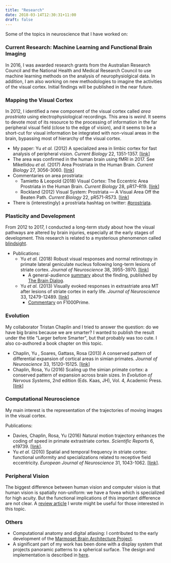 ```yaml
---
title: "Research"
date: 2018-03-14T12:30:31+11:00
draft: false
---
```

Some of the topics in neuroscience that I have worked on:

### Current Research: Machine Learning and Functional Brain Imaging
In 2016, I was awarded research grants from the Australian Research Council and the National Health and Medical Research Council to use machine learning methods on the analysis of neurophysiolgical data. In addition, I am also working on new methodologies to imagine the activities of the visual cortex. Initial findings will be published in the near future.

### Mapping the Visual Cortex
In 2012, I identified a new component of the visual cortex called _area prostriata_ using electrophysiological recordings. This area is _weird_. It seems to devote most of its resource to the processing of information in the far peripheral visual field (close to the edge of vision), and it seems to be a short-cut for visual information be integrated with non-visual areas in the brain, bypassing most of hierarchy of the visual cortex.

- My paper: Yu _et al._ (2012) A specialized area in limbic cortex for fast analysis of peripheral vision. _Current Biology_ 22, 1351-1357. [[link](https://www.ncbi.nlm.nih.gov/pubmed/22704993)]
- The area was confirmed in the human brain using fMRI in 2017. See Mikellidou _et al._ (2017) Area Prostriata in the Human Brain. _Current Biology_ 27, 3056-3060. [[link](https://www.ncbi.nlm.nih.gov/pubmed/28966090)]
- Commentaries on area prostriata:
  - Tamietto & Leopold (2018) Visual Cortex: The Eccentric Area Prostriata in the Human Brain. _Current Biology_ 28, pR17–R19. [[link](http://www.cell.com/current-biology/fulltext/S0960-9822(17)31451-3)]
  - Rockland (2012) Visual System: Prostriata — A Visual Area Off the Beaten Path. _Current Biology_ 22, pR571-R573. [[link](https://www.sciencedirect.com/science/article/pii/S0960982212005830)]
- There is (interestingly) a prostriata hashtag on twitter: [#prostriata](https://twitter.com/hashtag/prostriata?src=hash).

### Plasticity and Development
From 2012 to 2017, I conducted a long-term study about how the visual pathways are altered by brain injuries, especially at the early stages of development. This research is related to a mysterious phenomenon called [blindsight](https://en.wikipedia.org/wiki/Blindsight).

- Publications:
  - Yu _et al._ (2018) Robust visual responses and normal retinotopy in primate lateral geniculate nucleus following long-term lesions of striate cortex. _Journal of Neuroscience_ 38, 3955-3970. [[link]](http://www.jneurosci.org/content/38/16/3955)
      - A general-audience [summary](https://www.cibf.edu.au/the-brain-can-still-see) about the finding, published by [The Brain Dialog](https://www.cibf.edu.au).
  - Yu _et al._ (2013) Visually evoked responses in extrastriate area MT after lesions of striate cortex in early life. _Journal of Neuroscience_ 33, 12479-12489. [[link]](https://www.ncbi.nlm.nih.gov/pubmed/23884952)
      - [Commentary](https://f1000.com/prime/718046975) on F1000Prime.

### Evolution
My collaborator Tristan Chaplin and I tried to answer the question: do we have big brains because we are smarter? I wanted to publish the result under the title "Larger before Smarter", but that probably was too cute. I also co-authored a book chapter on this topic.

- Chaplin, Yu , Soares, Gattass, Rosa (2013) A conserved pattern of differential expansion of cortical areas in simian primates. _Journal of Neuroscience_ 33, 15120-15125. [[link]](http://www.jneurosci.org/content/33/38/15120)
- Chaplin, Rosa, Yu (2016) Scaling up the simian primate cortex: a conserved pattern of expansion across brain sizes. In _Evolution of Nervous Systems_, 2nd edition (Eds. Kaas, JH), Vol. 4, Academic Press. [[link]](https://www.sciencedirect.com/science/referenceworks/9780128040966)

### Computational Neuroscience
My main interest is the representation of the trajectories of moving images in the visual cortex.

Publications:

- Davies, Chaplin, Rosa, Yu (2016) Natural motion trajectory enhances the coding of speed in primate extrastriate cortex. _Scientific Reports_ 6, e19739. [[link]](https://www.nature.com/articles/srep19739).
- Yu _et al._ (2010) Spatial and temporal frequency in striate cortex: functional uniformity and specializations related to receptive field eccentricity. _European Journal of Neuroscience_ 31, 1043-1062. [[link]](http://jov.arvojournals.org/article.aspx?articleid=2193721).

### Peripheral Vision
The biggest difference between human vision and computer vision is that human vision is spatially non-uniform: we have a fovea which is specialized for high acuity. But the functional implications of this important difference are not clear. A [review article](https://www.sciencedirect.com/science/article/pii/S0168010214002156) I wrote might be useful for those interested in this topic.

### Others
- Computational anatomy and digital atlasing: I contributed to the early development of the [Marmoset Brain Architecture Project](http://marmoset.braincircuits.org).
- A significant part of my work has been done with a display system that projects panoramic  patterns to a spherical surface. The design and implementation is described in [here](http://jov.arvojournals.org/article.aspx?articleid=2193721).
